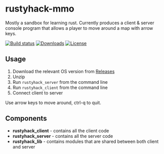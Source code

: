# rustyhack-mmo
Mostly a sandbox for learning rust. Currently produces a client & server console program that allows a player to move around a map with arrow keys.

[![Build status](https://img.shields.io/github/workflow/status/pbellchambers/rustybox/CI/main)](https://github.com/pbellchambers/rustybox/actions)
[![Downloads](https://img.shields.io/github/downloads/pbellchambers/rustybox/total)](https://github.com/pbellchambers/rustybox/releases)
[![License](https://img.shields.io/github/license/pbellchambers/rustyhack-mmo)](https://github.com/pbellchambers/rustybox/blob/main/LICENSE)


## Usage
1. Download the relevant OS version from [Releases](https://github.com/pbellchambers/rustybox/releases)
2. Unzip
3. Run `rustyhack_server` from the command line
4. Run `rustyhack_client` from the command line
5. Connect client to server

Use arrow keys to move around, ctrl-q to quit.

## Components
- **rustyhack_client** - contains all the client code
- **rustyhack_server** - contains all the server code
- **rustyhack_lib** - contains modules that are shared between both client and server

